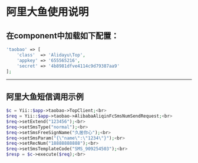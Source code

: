 # 阿里大鱼使用说明
在component中加载如下配置：
-------  
```php
'taobao' => [
    'class'  =>	'Alidayu\Top',
    'appkey' =>	'655565216',
    'secret' =>	'4b8981dfve4114c9d79387aa9'
];
```
-------
阿里大鱼短信调用示例
-------  
```php
$c = Yii::$app->taobao->TopClient;<br>
$req = Yii::$app->taobao->AlibabaAliqinFcSmsNumSendRequest;<br>
$req->setExtend("123456");<br>
$req->setSmsType("normal");<br>
$req->setSmsFreeSignName("久居你心");<br>
$req->setSmsParam("{\"name\":\"1234\"}");<br>
$req->setRecNum("18888888888");<br>
$req->setSmsTemplateCode("SMS_909254503");<br>
$resp = $c->execute($req);<br>
```
